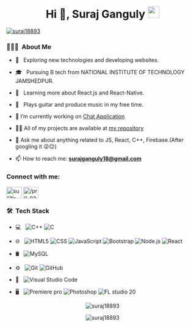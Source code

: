 <h1 align="center">Hi 👋, Suraj Ganguly <img src="https://raw.githubusercontent.com/iampavangandhi/iampavangandhi/master/gifs/Hi.gif" width="30px"></h1>


<!-- <p align="left"> <img src="https://komarev.com/ghpvc/?username=suraj18893&label=Profile%20views&color=0e75b6&style=flat" alt="suraj18893" /> </p> -->

<p align="left"> <a href="https://github.com/ryo-ma/github-profile-trophy"><img src="https://github-profile-trophy.vercel.app/?username=suraj18893&theme=onedark" alt="suraj18893" /></a> </p>


<h3> 👨🏻‍💻 &nbsp;About Me </h3>

- 🤔 &nbsp; Exploring new technologies and developing websites.

- 🎓 &nbsp; Pursuing B tech from NATIONAL INSTITUTE OF TECHNOLOGY JAMSHEDPUR.
<!-- - 💼 &nbsp; Working as a Business Development Associate at VirtuBox InfoTech Private Limited. -->
- 🌱 &nbsp; Learning more about React.js and React-Native.

- 🎸 &nbsp; Plays guitar and produce music in my free time.

- 🔭 I’m currently working on [Chat Application](https://github.com/Suraj18893/chat_app)

- 👨‍💻 All of my projects are available at [my repository](https://github.com/Suraj18893?tab=repositories)

- 💬 Ask me about anything related to JS, React, C++, Firebase.(After googling it 😜😌)

- 📫 How to reach me: **surajganguly18@gmail.com**



<h3 align="left">Connect with me:</h3>
<p align="left">
<a href="https://www.linkedin.com/in/suraj-ganguly-240507212/" target="blank"><img align="center" src="https://raw.githubusercontent.com/rahuldkjain/github-profile-readme-generator/master/src/images/icons/Social/linked-in-alt.svg" alt="suraj-ganguly-240507212" height="30" width="40" /></a>
<a href="https://www.instagram.com/pro_panda_18/" target="blank"><img align="center" src="https://raw.githubusercontent.com/rahuldkjain/github-profile-readme-generator/master/src/images/icons/Social/instagram.svg" alt="/pro_panda_18" height="30" width="40" /></a>

<h3> 🛠 &nbsp;Tech Stack</h3>

- 💻 &nbsp;
  ![C++](https://img.shields.io/badge/-C++-333333?style=flat&logo=C%2B%2B&logoColor=00599C)
  ![C](https://img.shields.io/badge/-C-333333?style=flat&logo=C%2B%2B&logoColor=00599C)
  
- 🌐 &nbsp;
  ![HTML5](https://img.shields.io/badge/-HTML5-333333?style=flat&logo=HTML5)
  ![CSS](https://img.shields.io/badge/-CSS-333333?style=flat&logo=CSS3&logoColor=1572B6)
  ![JavaScript](https://img.shields.io/badge/-JavaScript-333333?style=flat&logo=javascript)
  ![Bootstrap](https://img.shields.io/badge/-Bootstrap-333333?style=flat&logo=bootstrap&logoColor=563D7C)
  ![Node.js](https://img.shields.io/badge/-Node.js-333333?style=flat&logo=node.js)
  ![React](https://img.shields.io/badge/-React-333333?style=flat&logo=react)
- 🛢 &nbsp;
  ![MySQL](https://img.shields.io/badge/-MySQL-333333?style=flat&logo=mysql)
- ⚙️ &nbsp;
  ![Git](https://img.shields.io/badge/-Git-333333?style=flat&logo=git)
  ![GitHub](https://img.shields.io/badge/-GitHub-333333?style=flat&logo=github)
- 🔧 &nbsp;
  ![Visual Studio Code](https://img.shields.io/badge/-Visual%20Studio%20Code-333333?style=flat&logo=visual-studio-code&logoColor=007ACC)

- 🖥 &nbsp;
  ![Premiere pro](https://img.shields.io/badge/-Premiere%20pror-333333?style=flat&logo=adobe-premiere%20pro)
  ![Photoshop](https://img.shields.io/badge/-Photoshop-333333?style=flat&logo=adobe-photoshop)
  ![FL studio 20](https://img.shields.io/badge/-Fl%20studio%2020-333333?style=flat&logo=Fl%20studio%2020)



<p align="center"><img src="https://github-readme-stats.vercel.app/api?username=suraj18893&show_icons=true&locale=en&count_private=true&theme=dark" alt="suraj18893" /></p>

<p align="center"> <img src="https://github-readme-streak-stats.herokuapp.com/?user=suraj18893&theme=dark" alt="suraj18893" /> </p>
